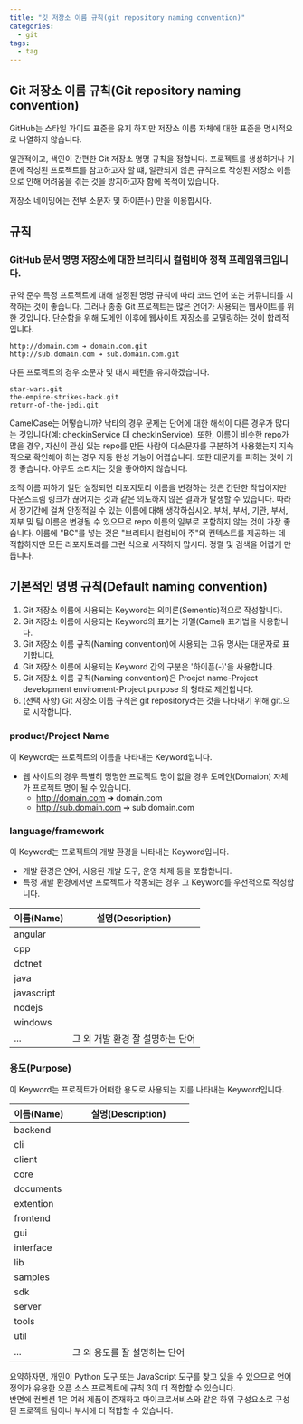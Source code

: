 ```yaml
---
title: "깃 저장소 이름 규칙(git repository naming convention)"
categories:
  - git
tags:
  - tag
---
```

## Git 저장소 이름 규칙(Git repository naming convention)
GitHub는 스타일 가이드 표준을 유지 하지만 저장소 이름 자체에 대한 표준을 명시적으로 나열하지 않습니다. 

일관적이고, 색인이 간편한 Git 저장소 명명 규칙을 정합니다. 
프로젝트를 생성하거나 기존에 작성된 프로젝트를 참고하고자 할 떄, 일관되지 않은 규칙으로 작성된 저장소 이름으로 인해 어려움을 겪는 것을 방지하고자 함에 목적이 있습니다.


저장소 네이밍에는 전부 소문자 및 하이픈(-) 만을 이용합시다.

## 규칙

### GitHub 문서 명명 저장소에 대한 브리티시 컬럼비아 정책 프레임워크입니다. 

규약 준수
특정 프로젝트에 대해 설정된 명명 규칙에 따라 코드 언어 또는 커뮤니티를 시작하는 것이 좋습니다.
그러나 종종 Git 프로젝트는 많은 언어가 사용되는 웹사이트를 위한 것입니다.
단순함을 위해 도메인 이후에 웹사이트 저장소를 모델링하는 것이 합리적입니다.
```
http://domain.com ➔ domain.com.git
http://sub.domain.com ➔ sub.domain.com.git
```

다른 프로젝트의 경우 소문자 및 대시 패턴을 유지하겠습니다.
```
star-wars.git
the-empire-strikes-back.git
return-of-the-jedi.git
```

CamelCase는 어떻습니까?
낙타의 경우 문제는 단어에 대한 해석이 다른 경우가 많다는 것입니다(예: checkinService 대 checkInService). 또한, 이름이 비슷한 repo가 ​​많을 경우, 자신이 관심 있는 repo를 만든 사람이 대소문자를 구분하여 사용했는지 지속적으로 확인해야 하는 경우 자동 완성 기능이 어렵습니다. 또한 대문자를 피하는 것이 가장 좋습니다. 아무도 소리치는 것을 좋아하지 않습니다.

조직 이름 피하기
일단 설정되면 리포지토리 이름을 변경하는 것은 간단한 작업이지만 다운스트림 링크가 끊어지는 것과 같은 의도하지 않은 결과가 발생할 수 있습니다. 따라서 장기간에 걸쳐 안정적일 수 있는 이름에 대해 생각하십시오. 부처, 부서, 기관, 부서, 지부 및 팀 이름은 변경될 수 있으므로 repo 이름의 일부로 포함하지 않는 것이 가장 좋습니다. 이름에 "BC"를 넣는 것은 "브리티시 컬럼비아 주"의 컨텍스트를 제공하는 데 적합하지만 모든 리포지토리를 그런 식으로 시작하지 맙시다. 정렬 및 검색을 어렵게 만듭니다.

## 기본적인 명명 규칙(Default naming convention)

1. Git 저장소 이름에 사용되는 Keyword는 의미론(Sementic)적으로 작성합니다.
2. Git 저장소 이름에 사용되는 Keyword의 표기는 카멜(Camel) 표기법을 사용합니다.
3. Git 저장소 이름 규칙(Naming convention)에 사용되는 고유 명사는 대문자로 표기합니다.
4. Git 저장소 이름에 사용되는 Keyword 간의 구분은 '하이픈(-)'을 사용합니다.
5. Git 저장소 이름 규칙(Naming convention)은 Proejct name-Project development enviroment-Project purpose 의 형태로 제안합니다.
6. (선택 사항) Git 저장소 이름 규칙은 git repository라는 것을 나타내기 위해 git.으로 시작합니다.

### product/Project Name
이 Keyword는 프로젝트의 이름을 나타내는 Keyword입니다.

- 웹 사이트의 경우 특별히 명명한 프로젝트 명이 없을 경우 도메인(Domaion) 자체가 프로젝트 명이 될 수 있습니다. 
  - http://domain.com ➔ domain.com
  - http://sub.domain.com ➔ sub.domain.com

### language/framework
이 Keyword는 프로젝트의 개발 환경을 나타내는 Keyword입니다.
- 개발 환경은 언어, 사용된 개발 도구, 운영 체제 등을 포함합니다.
- 특정 개발 환경에서만 프로젝트가 작동되는 경우 그 Keyword를 우선적으로 작성합니다.

|이름(Name)|설명(Description)|
|---|---|
|angular||
|cpp||
|dotnet||
|java||
|javascript||
|nodejs||
|windows||
|...|그 외 개발 환경 잘 설명하는 단어|

### 용도(Purpose)
이 Keyword는 프로젝트가 어떠한 용도로 사용되는 지를 나타내는 Keyword입니다.

|이름(Name)|설명(Description)|
|---|---|
|backend||
|cli||
|client||
|core||
|documents||
|extention||
|frontend||
|gui||
|interface||
|lib||
|samples||
|sdk||
|server||
|tools||
|util||
|...|그 외 용도를 잘 설명하는 단어|

요약하자면, 개인이 Python 도구 또는 JavaScript 도구를 찾고 있을 수 있으므로 언어 정의가 유용한 오픈 소스 프로젝트에 규칙 3이 더 적합할 수 있습니다.  
반면에 컨벤션 1은 여러 제품이 존재하고 마이크로서비스와 같은 하위 구성요소로 구성된 프로젝트 팀이나 부서에 더 적합할 수 있습니다.
